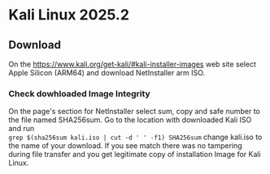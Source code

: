 # Kali Linux 2025.2

## Download

On the https://www.kali.org/get-kali/#kali-installer-images web site select Apple Silicon (ARM64) and download
NetInstaller arm ISO.

### Check dowhloaded Image Integrity

On the page's section for NetInstaller select sum, copy and safe number to the file named SHA256sum.
Go to the location with downloaded Kali ISO and run    
`grep $(sha256sum kali.iso | cut -d ' ' -f1) SHA256sum` change kali.iso to the name of your download. If you see match there was no tampering during file transfer and you get legitimate copy of installation Image for Kali Linux.

